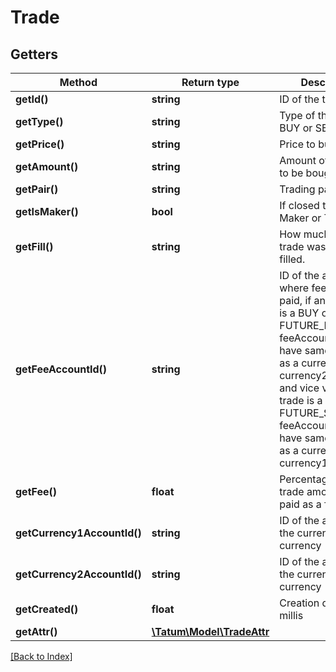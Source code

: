 # Trade

## Getters

Method | Return type | Description | Notes
------------ | ------------- | ------------- | -------------
**getId()** | **string** | ID of the trade | [optional]
**getType()** | **string** | Type of the trade, BUY or SELL | [optional]
**getPrice()** | **string** | Price to buy / sell | [optional]
**getAmount()** | **string** | Amount of the trade to be bought / sold | [optional]
**getPair()** | **string** | Trading pair | [optional]
**getIsMaker()** | **bool** | If closed trade was Maker or Taker trade | [optional]
**getFill()** | **string** | How much of the trade was already filled. | [optional]
**getFeeAccountId()** | **string** | ID of the account where fee will be paid, if any. If trade is a BUY or FUTURE_BUY type, feeAccountId must have same currency as a currency of currency2AccountId, and vice versa if trade is a SELL or FUTURE_SELL type, feeAccountId must have same currency as a currency of currency1AccountId. | [optional]
**getFee()** | **float** | Percentage of the trade amount to be paid as a fee. | [optional]
**getCurrency1AccountId()** | **string** | ID of the account of the currenc 1 trade currency | [optional]
**getCurrency2AccountId()** | **string** | ID of the account of the currenc 2 trade currency | [optional]
**getCreated()** | **float** | Creation date, UTC millis | [optional]
**getAttr()** | [**\Tatum\Model\TradeAttr**](TradeAttr.md) |  | [optional]

[[Back to Index]](../index.md)
